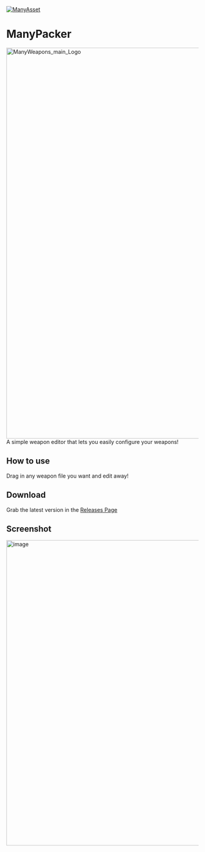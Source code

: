[![ManyAsset](https://img.shields.io/discord/585171589750849538?color=%23FF8711&label=ManyAsset&logo=discord&logoColor=%23FFFFFF)](https://discord.gg/v2TWkeR)


# ManyPacker
<img width="5504" height="1024" alt="ManyWeapons_main_Logo" src="https://github.com/user-attachments/assets/754da1ae-49eb-47dd-8f25-fccd355a461e" />

<br>
A simple weapon editor that lets you easily configure your weapons!

## How to use
Drag in any weapon file you want and edit away!

## Download
Grab the latest version in the [Releases Page](https://github.com/SadSlothXL/ManyWeapons/releases)

## Screenshot
<img width="1200" height="800" alt="image" src="https://github.com/user-attachments/assets/66128e12-cd58-4776-a310-f180ad6c1e9e" />
